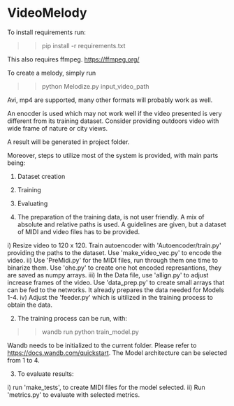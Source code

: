 # VideoMelody

To install requirements run:

>> pip install -r requirements.txt

This also requires ffmpeg. https://ffmpeg.org/


To create a melody, simply run

>> python Melodize.py input_video_path

Avi, mp4 are supported, many other formats will probably work as well.

An enocder is used which may not work well if the video presented is very different from its training dataset. Consider providing outdoors video with wide frame of nature or city views.

A result will be generated in project folder.




Moreover, steps to utilize most of the system is provided, with main parts being:

1) Dataset creation
2) Training
3) Evaluating


1) The preparation of the training data, is not user friendly. A mix of absolute and relative paths is used. A guidelines are given, but a dataset of MIDI and video files has to be provided.

i) Resize video to 120 x 120. Train autoencoder with 'Autoencoder/train.py' providing the paths to the dataset. Use 'make_video_vec.py' to encode the video.
ii) Use 'PreMidi.py' for the MIDI files, run through them one time to binarize them. Use 'ohe.py' to create one hot encoded represantions, they are saved as numpy arrays.
iii) In the Data file, use 'allign.py' to adjust increase frames of the video. Use 'data_prep.py' to create small arrays that can be fed to the networks. It already prepares the data needed for Models 1-4.
iv) Adjust the 'feeder.py' which is uitilized in the training process to obtain the data.


2) The training process can be run, with:

>> wandb run python train_model.py

Wandb needs to be initialized to the current folder. Please refer to https://docs.wandb.com/quickstart. The Model architecture can be selected from 1 to 4.


3) To evaluate results:

i) run 'make_tests', to create MIDI files for the model selected.
ii) Run 'metrics.py' to evaluate with selected metrics.
